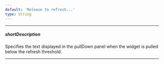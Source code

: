 ```yaml
---
default: 'Release to refresh...'
type: String
---
```

---
##### shortDescription
Specifies the text displayed in the pullDown panel when the widget is pulled below the refresh threshold.

---
